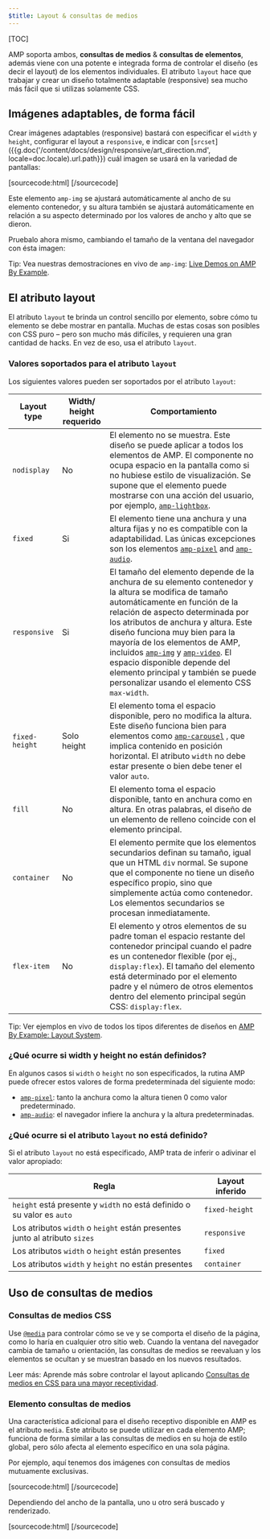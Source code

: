 ```yaml
---
$title: Layout & consultas de medios
---
```

[TOC]

AMP soporta ambos, **consultas de medios** &amp; **consultas de elementos**, además viene con una potente e integrada forma de controlar el diseño (es decir el layout) de los elementos individuales. El atributo `layout` hace que trabajar y crear un diseño totalmente adaptable (responsive) sea mucho más fácil que si utilizas solamente CSS.

## Imágenes adaptables, de forma fácil

Crear imágenes adaptables (responsive) bastará con especificar el `width` y `height`, configurar el layout a `responsive`,
e indicar con [`srcset`]({{g.doc('/content/docs/design/responsive/art_direction.md', locale=doc.locale).url.path}})
cuál imagen se usará en la variedad de pantallas:

[sourcecode:html]
<amp-img
    src="/img/narrow.jpg"
    srcset="/img/wide.jpg 640w,
           /img/narrow.jpg 320w"
    width="1698"
    height="2911"
    layout="responsive"
    alt="an image">
</amp-img>
[/sourcecode]

Este elemento `amp-img` se ajustará automáticamente al ancho
de su elemento contenedor,
y su altura también se ajustará automáticamente en relación a su aspecto
determinado por los valores de ancho y alto que se dieron.

Pruebalo ahora mismo, cambiando el tamaño de la ventana del navegador con ésta imagen:

<amp-img src="/static/img/background.jpg" width="1920" height="1080" layout="responsive"></amp-img>

Tip: Vea nuestras demostraciones en vivo de `amp-img`: [Live Demos on AMP By Example](https://ampbyexample.com/components/amp-img/).

## El atributo layout

El atributo `layout` te brinda un control sencillo por elemento, sobre cómo tu elemento
se debe mostrar en pantalla. Muchas de estas cosas son posibles con CSS puro – pero
son mucho más difíciles, y requieren una gran cantidad de hacks. En vez de eso, usa el atributo `layout`.

### Valores soportados para el atributo `layout`

Los siguientes valores pueden ser soportados por el atributo `layout`:

<table>
  <thead>
    <tr>
      <th data-th="Layout type" class="col-thirty">Layout type</th>
      <th data-th="Width/height required" class="col-twenty">Width/<br>height requerido</th>
      <th data-th="Behavior">Comportamiento</th>
    </tr>
  </thead>
  <tbody>
    <tr>
      <td data-th="Layout type"><code>nodisplay</code></td>
      <td data-th="Description">No</td>
      <td data-th="Behavior">El elemento no se muestra. Este diseño se puede aplicar a todos los elementos de AMP. El componente no ocupa espacio en la pantalla como si no hubiese estilo de visualización. Se supone que el elemento puede mostrarse con una acción del usuario, por ejemplo, <a href="/es/docs/reference/components/amp-lightbox.html"><code>amp-lightbox</code></a>.</td>
    </tr>
    <tr>
      <td data-th="Layout type"><code>fixed</code></td>
      <td data-th="Description">Si</td>
      <td data-th="Behavior">El elemento tiene una anchura y una altura fijas y no es compatible con la adaptabilidad. Las únicas excepciones son los elementos <a href="/es/docs/reference/components/amp-pixel.html"><code>amp-pixel</code></a> and <a href="/es/docs/reference/components/amp-audio.html"><code>amp-audio</code></a>.</td>
    </tr>
    <tr>
      <td data-th="Layout type"><code>responsive</code></td>
      <td data-th="Description">Si</td>
      <td data-th="Behavior">El tamaño del elemento depende de la anchura de su elemento contenedor y la altura se modifica de tamaño automáticamente en función de la relación de aspecto determinada por los atributos de anchura y altura. Este diseño funciona muy bien para la mayoría de los elementos de AMP, incluidos <a href="/es/docs/reference/components/amp-img.html"><code>amp-img</code></a> y <a href="/es/docs/reference/components/amp-video.html"><code>amp-video</code></a>. El espacio disponible depende del elemento principal y también se puede personalizar usando el elemento CSS <code>max-width</code>.</td>
    </tr>
    <tr>
      <td data-th="Layout type"><code>fixed-height</code></td>
      <td data-th="Description">Solo height</td>
      <td data-th="Behavior">El elemento toma el espacio disponible, pero no modifica la altura. Este diseño funciona bien para elementos como <a href="/es/docs/reference/components/amp-carousel.html"><code>amp-carousel</code></a> , que implica contenido en posición horizontal. El atributo <code>width</code> no debe estar presente o bien debe tener el valor <code>auto</code>.</td>
    </tr>
    <tr>
      <td data-th="Layout type"><code>fill</code></td>
      <td data-th="Description">No</td>
      <td data-th="Behavior">El elemento toma el espacio disponible, tanto en anchura como en altura. En otras palabras, el diseño de un elemento de relleno coincide con el elemento principal.</td>
    </tr>
    <tr>
      <td data-th="Layout type"><code>container</code></td>
      <td data-th="Description">No</td>
      <td data-th="Behavior">El elemento permite que los elementos secundarios definan su tamaño, igual que un HTML <code>div</code> normal. Se supone que el componente no tiene un diseño específico propio, sino que simplemente actúa como contenedor. Los elementos secundarios se procesan inmediatamente.</td>
    </tr>
    <tr>
      <td data-th="Layout type"><code>flex-item</code></td>
      <td data-th="Description">No</td>
      <td data-th="Behavior">El elemento y otros elementos de su padre toman el espacio restante del contenedor principal cuando el padre es un contenedor flexible (por ej., <code>display:flex</code>). El tamaño del elemento está determinado por el elemento padre y el número de otros elementos dentro del elemento principal según CSS: <code>display:flex</code>.</td>
    </tr>
  </tbody>
</table>

Tip: Ver ejemplos en vivo de todos los tipos diferentes de diseños en [AMP By Example: Layout System](https://ampbyexample.com/advanced/layout_system/).

### ¿Qué ocurre si width y height no están definidos?

En algunos casos si `width` o `height` no son especificados,
la rutina AMP puede ofrecer estos valores de forma predeterminada del siguiente modo:

* [`amp-pixel`](/es/docs/reference/components/amp-pixel.html): tanto la anchura como la altura tienen 0 como valor predeterminado.
* [`amp-audio`](/es/docs/reference/components/amp-audio.html): el navegador infiere la anchura y la altura predeterminadas.

### ¿Qué ocurre si el atributo <code>layout</code> no está definido?

Si el atributo <code>layout</code> no está especificado, AMP trata de inferir o adivinar
el valor apropiado:

<table>
  <thead>
    <tr>
      <th data-th="Rule">Regla</th>
      <th data-th="Inferred layout" class="col-thirty">Layout inferido</th>
    </tr>
  </thead>
  <tbody>
    <tr>
      <td data-th="Rule"><code>height</code> está presente y <code>width</code> no está definido o su valor es <code>auto</code></td>
      <td data-th="Inferred layout"><code>fixed-height</code></td>
    </tr>
    <tr>
      <td data-th="Rule">Los atributos <code>width</code> o <code>height</code> están presentes junto al atributo <code>sizes</code></td>
      <td data-th="Inferred layout"><code>responsive</code></td>
    </tr>
    <tr>
      <td data-th="Rule">Los atributos <code>width</code> o <code>height</code> están presentes</td>
      <td data-th="Inferred layout"><code>fixed</code></td>
    </tr>
    <tr>
      <td data-th="Rule">Los atributos <code>width</code> y <code>height</code> no están presentes</td>
      <td data-th="Inferred layout"><code>container</code></td>
    </tr>
  </tbody>
</table>

## Uso de consultas de medios

### Consultas de medios CSS

Use [`@media`](https://developer.mozilla.org/en-US/docs/Web/CSS/@media)
para controlar cómo se ve y se comporta el diseño de la página, como lo haría en cualquier otro sitio web.
Cuando la ventana del navegador cambia de tamaño u orientación,
las consultas de medios se reevaluan y los elementos se ocultan y se muestran
basado en los nuevos resultados.

Leer más: Aprende más sobre controlar el layout aplicando [Consultas de medios en CSS para una mayor receptividad](https://developers.google.com/web/fundamentals/design-and-ui/responsive/fundamentals/use-media-queries?hl=es).

### Elemento consultas de medios

Una característica adicional para el diseño receptivo disponible en AMP es el atributo `media`.
Este atributo se puede utilizar en cada elemento AMP;
funciona de forma similar a las consultas de medios en su hoja de estilo global,
pero sólo afecta al elemento específico en una sola página.

Por ejemplo, aquí tenemos dos imágenes con consultas de medios mutuamente exclusivas.

[sourcecode:html]
<amp-img
    media="(min-width: 650px)"
    src="wide.jpg"
    width=466
    height=355
    layout="responsive">
</amp-img>
[/sourcecode]

Dependiendo del ancho de la pantalla, uno u otro será buscado y renderizado.

[sourcecode:html]
<amp-img
    media="(max-width: 649px)"
    src="narrow.jpg"
    width=527
    height=193
    layout="responsive">
</amp-img>
[/sourcecode]
